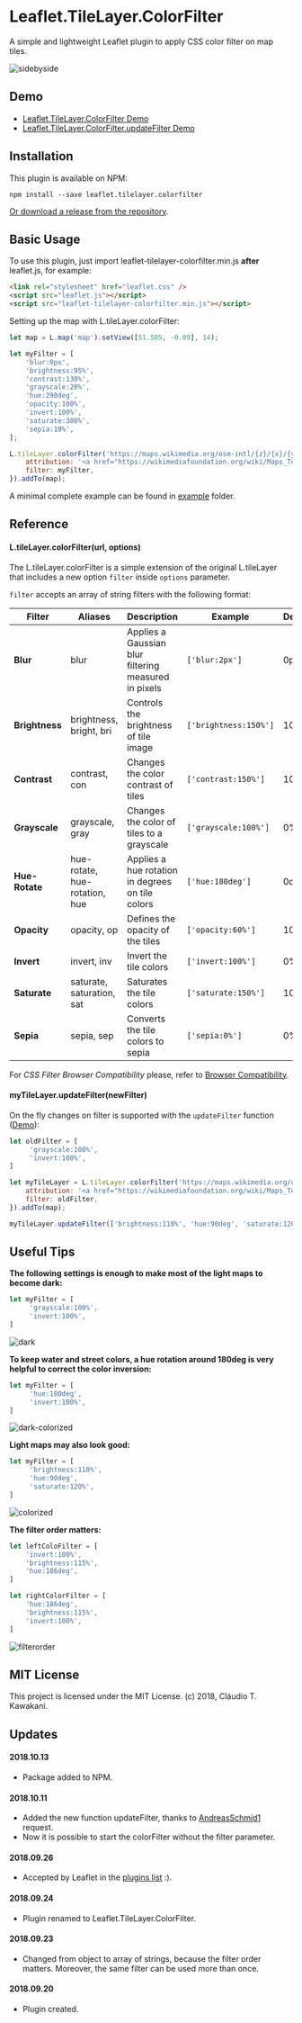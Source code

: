 # Leaflet.TileLayer.ColorFilter
A simple and lightweight Leaflet plugin to apply CSS color filter on map tiles.

![sidebyside](https://raw.githubusercontent.com/xtk93x/Leaflet.TileLayer.ColorFilter/master/readme-files/sidebyside.png)

## Demo
- [Leaflet.TileLayer.ColorFilter Demo](https://xtk93x.github.io/Leaflet.TileLayer.ColorFilter/)
- [Leaflet.TileLayer.ColorFilter.updateFilter Demo](https://xtk93x.github.io/Leaflet.TileLayer.ColorFilter.updateFilter/)

## Installation

This plugin is available on NPM:

```
npm install --save leaflet.tilelayer.colorfilter
```

[Or download a release from the repository](https://github.com/xtk93x/Leaflet.TileLayer.ColorFilter/releases).

## Basic Usage

To use this plugin, just import leaflet-tilelayer-colorfilter.min.js **after** leaflet.js, for example:
```html
<link rel="stylesheet" href="leaflet.css" />
<script src="leaflet.js"></script>
<script src="leaflet-tilelayer-colorfilter.min.js"></script>
```

Setting up the map with L.tileLayer.colorFilter:
```js
let map = L.map('map').setView([51.505, -0.09], 14);

let myFilter = [
    'blur:0px',
    'brightness:95%',
    'contrast:130%',
    'grayscale:20%',
    'hue:290deg',
    'opacity:100%',
    'invert:100%',
    'saturate:300%',
    'sepia:10%',
];

L.tileLayer.colorFilter('https://maps.wikimedia.org/osm-intl/{z}/{x}/{y}.png', {
    attribution: '<a href="https://wikimediafoundation.org/wiki/Maps_Terms_of_Use">Wikimedia</a>',
    filter: myFilter,
}).addTo(map);
```

A minimal complete example can be found in [example](https://github.com/xtk93x/Leaflet.TileLayer.ColorFilter/tree/master/example/) folder.

## Reference

#### L.tileLayer.colorFilter(url, options)

The L.tileLayer.colorFilter is a simple extension of the original L.tileLayer that includes a new option `filter` inside `options` parameter. 

`filter` accepts an array of string filters with the following format:

| Filter | Aliases | Description | Example | Default |
| --- | --- | --- | --- | --- |
| **Blur** | blur | Applies a Gaussian blur filtering measured in pixels |  `['blur:2px']` | 0px |
| **Brightness** | brightness, bright, bri | Controls the brightness of tile image |  `['brightness:150%']` | 100% |
| **Contrast** | contrast, con | Changes the color contrast of tiles |   `['contrast:150%']` | 100% |
| **Grayscale** | grayscale, gray | Changes the color of tiles to a grayscale |  `['grayscale:100%']` | 0% |
| **Hue-Rotate** | hue-rotate, hue-rotation, hue | Applies a hue rotation in degrees on tile colors | `['hue:180deg']` | 0deg |
| **Opacity** | opacity, op | Defines the opacity of the tiles | `['opacity:60%']` | 100% |
| **Invert** | invert, inv | Invert the tile colors | `['invert:100%']` | 0% |
| **Saturate** | saturate, saturation, sat | Saturates the tile colors | `['saturate:150%']` | 100% |
| **Sepia** | sepia, sep | Converts the tile colors to sepia | `['sepia:0%']` | 0% |

For *CSS Filter Browser Compatibility* please, refer to [Browser Compatibility](https://developer.mozilla.org/en-US/docs/Web/CSS/filter#Browser_compatibility_2).

#### myTileLayer.updateFilter(newFilter)
On the fly changes on filter is supported with the `updateFilter` function ([Demo](https://xtk93x.github.io/Leaflet.TileLayer.ColorFilter.updateFilter/)):
```js
let oldFilter = [
     'grayscale:100%',
     'invert:100%',
]

let myTileLayer = L.tileLayer.colorFilter('https://maps.wikimedia.org/osm-intl/{z}/{x}/{y}.png', {
    attribution: '<a href="https://wikimediafoundation.org/wiki/Maps_Terms_of_Use">Wikimedia</a>',
    filter: oldFilter,
}).addTo(map);

myTileLayer.updateFilter(['brightness:110%', 'hue:90deg', 'saturate:120%']);
```
 
## Useful Tips
**The following settings is enough to make most of the light maps to become dark:**

```js
let myFilter = [
     'grayscale:100%',
     'invert:100%',
]
```
![dark](https://raw.githubusercontent.com/xtk93x/Leaflet.TileLayer.ColorFilter/master/readme-files/dark.png)

**To keep water and street colors, a hue rotation around 180deg is very helpful to correct the color inversion:**

```js
let myFilter = [
     'hue:180deg',
     'invert:100%',
]
```
![dark-colorized](https://raw.githubusercontent.com/xtk93x/Leaflet.TileLayer.ColorFilter/master/readme-files/dark-colorized.png)
    
**Light maps may also look good:**

```js
let myFilter = [
     'brightness:110%',
     'hue:90deg',
     'saturate:120%',
]
```
![colorized](https://raw.githubusercontent.com/xtk93x/Leaflet.TileLayer.ColorFilter/master/readme-files/colorized.png)

**The filter order matters:**

```js
let leftColoFilter = [
    'invert:100%',
    'brightness:115%',
    'hue:186deg',
]

let rightColorFilter = [
    'hue:186deg',
    'brightness:115%',
    'invert:100%',
]
```
![filterorder](https://raw.githubusercontent.com/xtk93x/Leaflet.TileLayer.ColorFilter/master/readme-files/filterorder.png)

## MIT License
This project is licensed under the MIT License. (c) 2018, Cláudio T. Kawakani.

## Updates
#### 2018.10.13
- Package added to NPM.

#### 2018.10.11
- Added the new function updateFilter, thanks to [AndreasSchmid1](https://github.com/AndreasSchmid1) request.
- Now it is possible to start the colorFilter without the filter parameter.

#### 2018.09.26
- Accepted by Leaflet in the [plugins list](https://leafletjs.com/plugins.html#tileimage-display) :).

#### 2018.09.24
- Plugin renamed to Leaflet.TileLayer.ColorFilter.

#### 2018.09.23
- Changed from object to array of strings, because the filter order matters. Moreover, the same filter can be used more than once.

#### 2018.09.20
- Plugin created.

